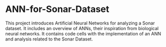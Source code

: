 # ANN-for-Sonar-Dataset
This project introduces Artificial Neural Networks for analyzing a Sonar dataset. It includes an overview of ANNs, their inspiration from biological neural networks. It contains code cells with the implementation of an ANN and analysis related to the Sonar Dataset.
